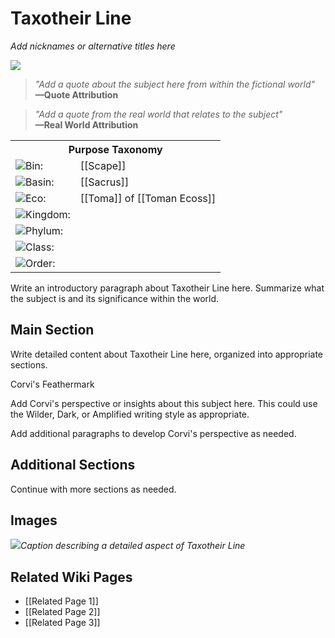 <!-- wiki-header-section:start -->
# Taxotheir Line
_Add nicknames or alternative titles here_

<img src="wiki_images/Taxotheir Line.png"><i></i></img>

> _"Add a quote about the subject here from within the fictional world"_  
> **—Quote Attribution**

> _"Add a quote from the real world that relates to the subject"_  
> **—Real World Attribution**

<!-- wiki-header-section:end -->

<div class="taxonomy-table">
  <table>
    <tr>
      <th colspan="3">Purpose Taxonomy</th>
    </tr>
    <tr>
      <td class="taxon-label"><img src="../svg/bin.svg" class="taxon-icon">Bin:</td>
      <td class="taxon-content" colspan="2">[[Scape]]</td>
    </tr>
    <tr>
      <td class="taxon-label"><img src="../svg/basin.svg" class="taxon-icon">Basin:</td>
      <td class="taxon-content" colspan="2">[[Sacrus]]</td>
    </tr>
    <tr>
      <td class="taxon-label"><img src="../svg/eco.svg" class="taxon-icon">Eco:</td>
      <td class="taxon-content" colspan="2">[[Toma]] of [[Toman Ecoss]]</td>
    </tr>
    <tr>
      <td class="taxon-label"><img src="../svg/kingdom.svg" class="taxon-icon">Kingdom:</td>
      <td class="taxon-content" colspan="2"></td>
    </tr>
    <tr>
      <td class="taxon-label"><img src="../svg/phylum.svg" class="taxon-icon">Phylum:</td>
      <td class="taxon-content" colspan="2"></td>
    </tr>
    <tr>
      <td class="taxon-label"><img src="../svg/class.svg" class="taxon-icon">Class:</td>
      <td class="taxon-content" colspan="2"></td>
    </tr>
    <tr>
      <td class="taxon-label"><img src="../svg/order.svg" class="taxon-icon">Order:</td>
      <td class="taxon-content" colspan="2"></td>
    </tr>
  </table>
</div>

Write an introductory paragraph about Taxotheir Line here. Summarize what the subject is and its significance within the world.

## Main Section

Write detailed content about Taxotheir Line here, organized into appropriate sections.

<div class="feathermark">
    <p class="feathermark-attribution">Corvi's Feathermark</p>
    <p>Add Corvi's perspective or insights about this subject here. This could use the Wilder, Dark, or Amplified writing style as appropriate.</p>
    <p>Add additional paragraphs to develop Corvi's perspective as needed.</p>
</div>

## Additional Sections

Continue with more sections as needed.

## Images

<img src="wiki_images/Taxotheir Line_detail.png"><i>Caption describing a detailed aspect of Taxotheir Line</i></img>

## Related Wiki Pages

- [[Related Page 1]]
- [[Related Page 2]]
- [[Related Page 3]]
